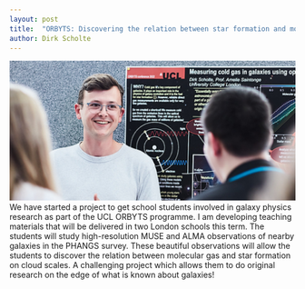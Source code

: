 ```yaml
---
layout: post
title:  "ORBYTS: Discovering the relation between star formation and molecular gas in galaxies"
author: Dirk Scholte
---
```


![alt text](/images/Cropped_orbyts_picture.png) 
We have started a project to get school students involved in galaxy physics research as part of the UCL ORBYTS programme. I am developing teaching materials that will be delivered in two London schools this term. The students will study high-resolution MUSE and ALMA observations of nearby galaxies in the PHANGS survey. These beautiful observations will allow the students to discover the relation between molecular gas and star formation on cloud scales. A challenging project which allows them to do original research on the edge of what is known about galaxies!
